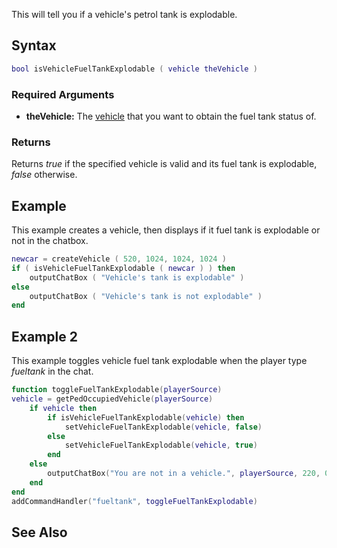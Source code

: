 This will tell you if a vehicle's petrol tank is explodable.

Syntax
------

``` lua
bool isVehicleFuelTankExplodable ( vehicle theVehicle )
```

### Required Arguments

-   **theVehicle:** The [vehicle](/vehicle.md "wikilink") that you want to obtain the fuel tank status of.

### Returns

Returns *true* if the specified vehicle is valid and its fuel tank is explodable, *false* otherwise.

Example
-------

This example creates a vehicle, then displays if it fuel tank is explodable or not in the chatbox.

``` lua
newcar = createVehicle ( 520, 1024, 1024, 1024 )
if ( isVehicleFuelTankExplodable ( newcar ) ) then
    outputChatBox ( "Vehicle's tank is explodable" )
else
    outputChatBox ( "Vehicle's tank is not explodable" )
end
```

Example 2
---------

This example toggles vehicle fuel tank explodable when the player type *fueltank* in the chat.

``` lua
function toggleFuelTankExplodable(playerSource)
vehicle = getPedOccupiedVehicle(playerSource)
    if vehicle then
        if isVehicleFuelTankExplodable(vehicle) then
            setVehicleFuelTankExplodable(vehicle, false)
        else
            setVehicleFuelTankExplodable(vehicle, true)
        end
    else
        outputChatBox("You are not in a vehicle.", playerSource, 220, 0, 0)
    end
end
addCommandHandler("fueltank", toggleFuelTankExplodable)
```

See Also
--------
